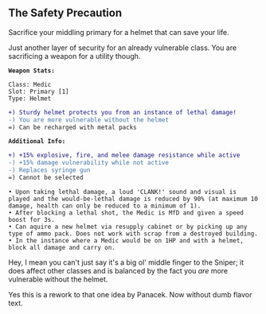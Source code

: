 ## The Safety Precaution
Sacrifice your middling primary for a helmet that can save your life.

Just another layer of security for an already vulnerable class. You are sacrificing a weapon for a utility though.

**`Weapon Stats:`**
```
Class: Medic
Slot: Primary [1]
Type: Helmet
```
```diff
+) Sturdy helmet protects you from an instance of lethal damage!
-) You are more vulnerable without the helmet
=) Can be recharged with metal packs
```
**`Additional Info:`**
```diff
+) +15% explosive, fire, and melee damage resistance while active
-) +15% damage vulnerability while not active
-) Replaces syringe gun
=) Cannot be selected
```
```
• Upon taking lethal damage, a loud 'CLANK!' sound and visual is played and the would-be-lethal damage is reduced by 90% (at maximum 10 damage, health can only be reduced to a minimum of 1).
• After blocking a lethal shot, the Medic is MfD and given a speed boost for 3s.
• Can aquire a new helmet via resupply cabinet or by picking up any type of ammo pack. Does not work with scrap from a destroyed building.
• In the instance where a Medic would be on 1HP and with a helmet, block all damage and carry on.
```
Hey, I mean you can't just say it's a big ol' middle finger to the Sniper; it does affect other classes and is balanced by the fact you *are* more vulnerable without the helmet.

Yes this is a rework to that one idea by Panacek. Now without dumb flavor text.
